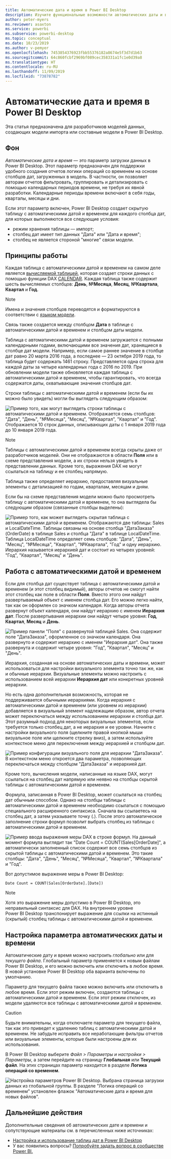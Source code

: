 ```yaml
---
title: Автоматические дата и время в Power BI Desktop
description: Изучите функциональные возможности автоматических даты и времени в Power BI Desktop.
author: peter-myers
ms.reviewer: asaxton
ms.service: powerbi
ms.subservice: powerbi-desktop
ms.topic: conceptual
ms.date: 10/23/2019
ms.author: v-pemyer
ms.openlocfilehash: 7453854376923fbb55376182a8674e5f3d7d1b63
ms.sourcegitcommit: 64c860fcbf2969bf089cec358331a1fc1e0d39a8
ms.translationtype: HT
ms.contentlocale: ru-RU
ms.lasthandoff: 11/09/2019
ms.locfileid: "73878782"
---
```

# <a name="auto-datetime-in-power-bi-desktop"></a>Автоматические дата и время в Power BI Desktop

Эта статья предназначена для разработчиков моделей данных, создающих модели импорта или составные модели в Power BI Desktop.

## <a name="background"></a>Фон

_Автоматические дата и время_ — это параметр загрузки данных в Power BI Desktop. Этот параметр предназначен для поддержки удобного создания отчетов логики операций со временем на основе столбцов дат, загруженных в модель. В частности, он позволяет авторам отчетов фильтровать, группировать и детализировать с помощью календарных периодов времени, не требуя их явной разработки. Календарные периоды времени включают в себя годы, кварталы, месяцы и дни.

Если этот параметр включен, Power BI Desktop создает скрытую таблицу с автоматическими датой и временем для каждого столбца дат, для которых выполняются все следующие условия:

- режим хранения таблицы — импорт;
- столбец дат имеет тип данных "Дата" или "Дата и время";
- столбец не является стороной "многие" связи модели.

## <a name="how-it-works"></a>Принципы работы

Каждая таблица c автоматическими датой и временем на самом деле является [вычисляемой таблицей](desktop-calculated-tables.md), которая создает строки данных с помощью функции DAX [CALENDAR](/dax/calendar-function-dax). Каждая таблица также содержит шесть вычисляемых столбцов: **День**, **№Месяца**, **Месяц**, **№Квартала**, **Квартал** и **Год**.

> [!NOTE]
> Имена и значения столбцов переводятся и форматируются в соответствии с [языком модели](supported-languages-countries-regions.md#choose-the-language-for-the-model-in-power-bi-desktop).

Связь также создается между столбцом **Дата** в таблице с автоматическими датой и временем и столбцом даты модели.

Таблица с автоматическими датой и временем загружается с полными календарными годами, включающими все значения дат, хранящиеся в столбце дат модели. Например, если самое раннее значение в столбце дат равно 20 марта 2016 года, а последнее — 23 октября 2019 года, то таблица будет содержать 1461 строку. Представляется одна строка для каждой даты за четыре календарных года с 2016 по 2019. При обновлении модели также обновляется каждая таблица с автоматическими датой и временем, чтобы гарантировать, что всегда содержатся даты, охватывающие значения столбцов дат.

Строки таблицы с автоматическими датой и временем (если бы их можно было увидеть) могли бы выглядеть следующим образом:

![Пример того, как могут выглядеть строки таблицы с автоматическими датой и временем. Отображается семь столбцов: "Дата", "День", "№Месяца", "Месяц", "№Квартал", "Квартал" и "Год". Отображается 10 строк данных, описывающих даты с 1 января 2019 года до 10 января 2019 года.](media/desktop-auto-date-time/auto-date-time-hidden-table-example-rows.png)

> [!NOTE]
> Таблицы с автоматическими датой и временем всегда скрыты даже от разработчиков моделей. Они не отображаются в области **Поля** или в схеме представления модели, а их строки нельзя увидеть в представлении данных. Кроме того, выражения DAX не могут ссылаться на таблицу и ее столбец напрямую.

Таблица также определяет иерархию, предоставляя визуальные элементы с детализацией по годам, кварталам, месяцам и дням.

Если бы на схеме представления модели можно было просмотреть таблицу с автоматическими датой и временем, то она выглядела бы следующим образом (связанные столбцы выделены):

![Пример того, как может выглядеть скрытая таблица с автоматическими датой и временем. Отображаются две таблицы: Sales и LocalDateTime. Таблицы связаны на основе столбца "ДатаЗаказа" (OrderDate) в таблице Sales и столбца "Дата" в таблице LocalDateTime. Таблица LocalDateTime определяет семь столбцов: "Дата", "День", "Месяц", "№Месяца", "Квартал", "№Квартала", "Год" и одну иерархию. Иерархия называется иерархией дат и состоит из четырех уровней: "Год", "Квартал", "Месяц" и "День".](media/desktop-auto-date-time/auto-date-time-hidden-table-example-diagram.png)

## <a name="work-with-auto-datetime"></a>Работа с автоматическими датой и временем

Если для столбца дат существует таблица с автоматическими датой и временем (и этот столбец видимый), авторы отчетов не смогут найти этот столбец как поле в области **Поля**. Вместо этого они найдут развертываемый объект с именем столбца дат. Его можно легко найти, так как он оформлен со значком календаря. Когда авторы отчета развернут объект календаря, они найдут иерархию с именем **Иерархия дат**. После развертывания иерархии они найдут четыре уровня: **Год**, **Квартал**, **Месяц** и **День**.

![Пример панели "Поля" с развернутой таблицей Sales. Она содержит поле "ДатаЗаказа", оформленное со значком календаря. Она развернуто и содержит иерархию с именем "Иерархия дат". Она также развернута и содержит четыре уровня: "Год", "Квартал", "Месяц" и "День".](media/desktop-auto-date-time/auto-date-time-fields-pane-example.png)

Иерархия, созданная на основе автоматических даты и времени, может использоваться для настройки визуального элемента точно так же, как и обычные иерархии. Визуальные элементы можно настроить с использованием всей иерархии **Иерархия дат** или конкретных уровней иерархии.

Но есть одна дополнительная возможность, которая не поддерживается обычными иерархиями. Когда иерархия с автоматическими датой и временем (или уровнем из иерархии) добавляется в визуальный элемент надлежащим образом, автор отчета может переключаться между использованием иерархии и столбца дат. Этот разумный подход для некоторых визуальных элементов, если требуется только столбец дат, а не иерархия и ее уровни. Начните с настройки визуального поля (щелкните правой кнопкой мыши визуальное поле или щелкните стрелку вниз), а затем используйте контекстное меню для переключения между иерархией и столбцом дат.

![Пример конфигурации визуального поля для иерархии "ДатаЗаказа". В контекстном меню откроется два параметра, позволяющих переключаться между столбцом "ДатаЗаказа" и иерархией дат.](media/desktop-auto-date-time/auto-date-time-configure-visuals-fields.png)

Кроме того, вычисления модели, написанные на языке DAX, могут ссылаться на столбец дат напрямую или неявно на столбцы скрытой таблицы с автоматическими датой и временем.

Формула, записанная в Power BI Desktop, может ссылаться на столбец дат обычным способом. Однако на столбцы таблицы с автоматическими датой и временем необходимо ссылаться с помощью специального расширенного синтаксиса. Сначала вы ссылаетесь на столбец дат, а затем указываете точку (.). После этого автоматическое заполнение строки формул позволит выбрать столбец из таблицы с автоматическими датой и временем.

![Пример ввода выражения меры DAX в строке формул. На данный момент формула выглядит так "Date Count = COUNT(Sales[OrderDate]", а автоматически заполненный список содержит все семь столбцов из скрытой таблицы с автоматическими датой и временем. Это такие столбцы: "Дата", "День", "Месяц", "№Месяца", "Квартал", "№Квартала" и "Год".](media/desktop-auto-date-time/auto-date-time-dax-auto-complete.png)

Вот допустимое выражение меры в Power BI Desktop:

```dax
Date Count = COUNT(Sales[OrderDate].[Date])
```

> [!NOTE]
> Хотя это выражение меры допустимо в Power BI Desktop, это неправильный синтаксис для DAX. На внутреннем уровне Power BI Desktop транспонирует выражение для ссылки на истинный (скрытый) столбец таблицы с автоматическими датой и временем.

## <a name="configure-auto-datetime-option"></a>Настройка параметра автоматических даты и времени

Автоматические дату и время можно настроить _глобально_ или для _текущего файла_. Глобальный параметр применяется к новым файлам Power BI Desktop, и его можно включить или отключить в любое время. В новой установке Power BI Desktop оба варианта включены по умолчанию.

Параметр для текущего файла также можно включить или отключить в любое время. Если этот режим включен, создаются таблицы с автоматическими датой и временем. Если этот режим отключен, из модели удаляются все таблицы с автоматическими датой и временем.

> [!CAUTION]
> Будьте внимательны, когда отключаете параметр для текущего файла, так как это приведет к удалению таблиц с автоматическими датой и временем. Не забудьте исправить все неработающие фильтры отчетов или визуальные элементы, которые были настроены для их использования.

В Power BI Desktop выберите _Файл > Параметры и настройки > Параметры_, а затем перейдите на страницу **Глобальная** или **Текущий файл**. На этих страницах параметр находится в разделе **Логика операций со временем**.

![Настройка параметров Power BI Desktop. Выбрана страница загрузки данных из глобальной группы. В разделе "Логика операций со временем" установлен флажок "Автоматические дата и время для новых файлов".](media/desktop-auto-date-time/auto-date-time-configure-global-options.png)

## <a name="next-steps"></a>Дальнейшие действия

Дополнительные сведения об автоматических дате и времени и сопутствующие материалы см. в перечисленных ниже источниках:

- [Настройка и использование таблиц дат в Power BI Desktop](desktop-date-tables.md)
- У вас появились вопросы? [Попробуйте задать вопрос в сообществе Power BI.](https://community.powerbi.com/)
